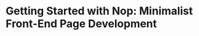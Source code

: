 # Getting Started with Nop: Minimalist Front-End Page Development
<!-- SOURCE_MD5:b5a8e4f9d16f93d75427765bd17a3b4b-->
